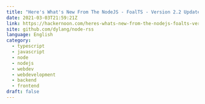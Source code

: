 ```yaml
---
title: "Here's What's New From The NodeJS - FoalTS - Version 2.2 Update"
date: 2021-03-03T21:59:21Z
link: https://hackernoon.com/heres-whats-new-from-the-nodejs-foalts-version-22-update-cm2l3510?source=rss&utm_medium=RSS&utm_source=news.12bit.vn
site: github.com/dylang/node-rss
language: English
category:
  - typescript
  - javascript
  - node
  - nodejs
  - webdev
  - webdevelopment
  - backend
  - frontend
draft: false
---
```

